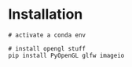 # Installation

```
# activate a conda env

# install opengl stuff
pip install PyOpenGL glfw imageio
```